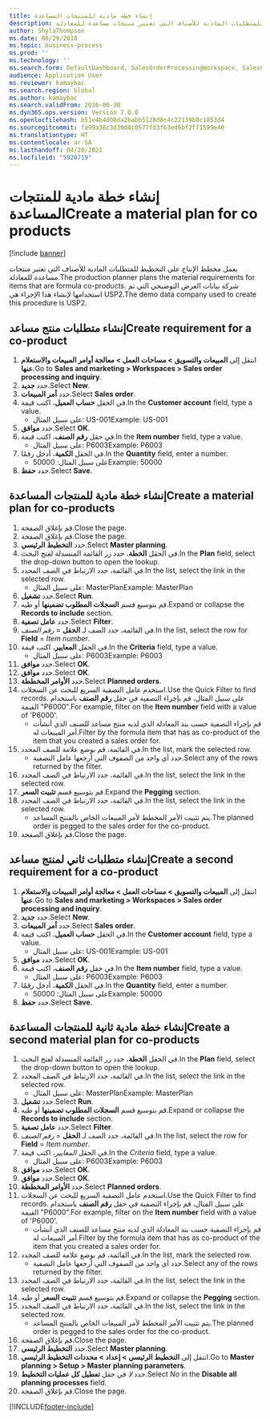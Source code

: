 ```yaml
---
title: إنشاء خطة مادية للمنتجات المساعدة
description: يعمل مخطط الإنتاج على التخطيط للمتطلبات المادية للأصناف التي تعتبر منتجات مساعدة للمعادلة.
author: ShylaThompson
ms.date: 08/29/2018
ms.topic: business-process
ms.prod: ''
ms.technology: ''
ms.search.form: DefaultDashboard, SalesOrderProcessingWorkspace, SalesCreateOrder, SalesTable, ReqCreatePlanWorkspace, ReqTransPlanCard, SysQueryForm, ReqTransPo
audience: Application User
ms.reviewer: kamaybac
ms.search.region: Global
ms.author: kamaybac
ms.search.validFrom: 2016-06-30
ms.dyn365.ops.version: Version 7.0.0
ms.openlocfilehash: b51e4b4d00da2babb5128d8c4c22139b0c1853d4
ms.sourcegitcommit: fa99a36c3d30d0c0577fd3f63ed6bf2f71599e40
ms.translationtype: HT
ms.contentlocale: ar-SA
ms.lasthandoff: 04/20/2021
ms.locfileid: "5920719"
---
```

# <a name="create-a-material-plan-for-co-products"></a><span data-ttu-id="44d8d-103">إنشاء خطة مادية للمنتجات المساعدة</span><span class="sxs-lookup"><span data-stu-id="44d8d-103">Create a material plan for co products</span></span>

[!include [banner](../../includes/banner.md)]

<span data-ttu-id="44d8d-104">يعمل مخطط الإنتاج على التخطيط للمتطلبات المادية للأصناف التي تعتبر منتجات مساعدة للمعادلة.</span><span class="sxs-lookup"><span data-stu-id="44d8d-104">The production planner plans the material requirements for items that are formula co-products.</span></span> <span data-ttu-id="44d8d-105">شركة بيانات العرض التوضيحي التي تم استخدامها لإنشاء هذا الإجراء هي USP2.</span><span class="sxs-lookup"><span data-stu-id="44d8d-105">The demo data company used to create this procedure is USP2.</span></span>

## <a name="create-requirement-for-a-co-product"></a><span data-ttu-id="44d8d-106">إنشاء متطلبات منتج مساعد</span><span class="sxs-lookup"><span data-stu-id="44d8d-106">Create requirement for a co-product</span></span>

1. <span data-ttu-id="44d8d-107">انتقل إلى **المبيعات والتسويق \> مساحات العمل \> معالجة أوامر المبيعات والاستعلام عنها**.</span><span class="sxs-lookup"><span data-stu-id="44d8d-107">Go to **Sales and marketing \> Workspaces \> Sales order processing and inquiry**.</span></span>
1. <span data-ttu-id="44d8d-108">حدد **جديد**.</span><span class="sxs-lookup"><span data-stu-id="44d8d-108">Select **New**.</span></span>
1. <span data-ttu-id="44d8d-109">حدد **أمر المبيعات**.</span><span class="sxs-lookup"><span data-stu-id="44d8d-109">Select **Sales order**.</span></span>
1. <span data-ttu-id="44d8d-110">في الحقل **حساب العميل**، اكتب قيمة.</span><span class="sxs-lookup"><span data-stu-id="44d8d-110">In the **Customer account** field, type a value.</span></span>
    * <span data-ttu-id="44d8d-111">على سبيل المثال: US-001</span><span class="sxs-lookup"><span data-stu-id="44d8d-111">Example: US-001</span></span>  
1. <span data-ttu-id="44d8d-112">حدد **موافق**.</span><span class="sxs-lookup"><span data-stu-id="44d8d-112">Select **OK**.</span></span>
1. <span data-ttu-id="44d8d-113">في حقل **رقم الصنف**، اكتب قيمة.</span><span class="sxs-lookup"><span data-stu-id="44d8d-113">In the **Item number** field, type a value.</span></span>
    * <span data-ttu-id="44d8d-114">على سبيل المثال: P6003</span><span class="sxs-lookup"><span data-stu-id="44d8d-114">Example: P6003</span></span>  
1. <span data-ttu-id="44d8d-115">في الحقل **الكمية**، أدخل رقمًا.</span><span class="sxs-lookup"><span data-stu-id="44d8d-115">In the **Quantity** field, enter a number.</span></span>
    * <span data-ttu-id="44d8d-116">على سبيل المثال: 50000</span><span class="sxs-lookup"><span data-stu-id="44d8d-116">Example: 50000</span></span>  
1. <span data-ttu-id="44d8d-117">حدد **حفظ**.</span><span class="sxs-lookup"><span data-stu-id="44d8d-117">Select **Save**.</span></span>

## <a name="create-a-material-plan-for-co-products"></a><span data-ttu-id="44d8d-118">إنشاء خطة مادية للمنتجات المساعدة</span><span class="sxs-lookup"><span data-stu-id="44d8d-118">Create a material plan for co-products</span></span>

1. <span data-ttu-id="44d8d-119">قم بإغلاق الصفحة.</span><span class="sxs-lookup"><span data-stu-id="44d8d-119">Close the page.</span></span>
1. <span data-ttu-id="44d8d-120">قم بإغلاق الصفحة.</span><span class="sxs-lookup"><span data-stu-id="44d8d-120">Close the page.</span></span>
1. <span data-ttu-id="44d8d-121">حدد **التخطيط الرئيسي**.</span><span class="sxs-lookup"><span data-stu-id="44d8d-121">Select **Master planning**.</span></span>
1. <span data-ttu-id="44d8d-122">في الحقل **الخطة**، حدد زر القائمة المنسدلة لفتح البحث.</span><span class="sxs-lookup"><span data-stu-id="44d8d-122">In the **Plan** field, select the drop-down button to open the lookup.</span></span>
1. <span data-ttu-id="44d8d-123">في القائمة، حدد الارتباط في الصف المحدد.</span><span class="sxs-lookup"><span data-stu-id="44d8d-123">In the list, select the link in the selected row.</span></span>
    * <span data-ttu-id="44d8d-124">على سبيل المثال: MasterPlan</span><span class="sxs-lookup"><span data-stu-id="44d8d-124">Example: MasterPlan</span></span>  
1. <span data-ttu-id="44d8d-125">حدد **تشغيل**.</span><span class="sxs-lookup"><span data-stu-id="44d8d-125">Select **Run**.</span></span>
1. <span data-ttu-id="44d8d-126">قم بتوسيع قسم **السجلات المطلوب تضمينها** أو طيه.</span><span class="sxs-lookup"><span data-stu-id="44d8d-126">Expand or collapse the **Records to include** section.</span></span>
1. <span data-ttu-id="44d8d-127">حدد **عامل تصفية**.</span><span class="sxs-lookup"><span data-stu-id="44d8d-127">Select **Filter**.</span></span>
1. <span data-ttu-id="44d8d-128">في القائمة، حدد الصف لـ **الحقل** = *رقم الصنف*.</span><span class="sxs-lookup"><span data-stu-id="44d8d-128">In the list, select the row for **Field** = *Item number*.</span></span>
1. <span data-ttu-id="44d8d-129">في الحقل **المعايير**، اكتب قيمة.</span><span class="sxs-lookup"><span data-stu-id="44d8d-129">In the **Criteria** field, type a value.</span></span>
    * <span data-ttu-id="44d8d-130">على سبيل المثال: P6003</span><span class="sxs-lookup"><span data-stu-id="44d8d-130">Example: P6003</span></span>  
1. <span data-ttu-id="44d8d-131">حدد **موافق**.</span><span class="sxs-lookup"><span data-stu-id="44d8d-131">Select **OK**.</span></span>
1. <span data-ttu-id="44d8d-132">حدد **موافق**.</span><span class="sxs-lookup"><span data-stu-id="44d8d-132">Select **OK**.</span></span>
1. <span data-ttu-id="44d8d-133">حدد **الأوامر المخططة‬**.</span><span class="sxs-lookup"><span data-stu-id="44d8d-133">Select **Planned orders**.</span></span>
1. <span data-ttu-id="44d8d-134">استخدم عامل التصفية السريع للبحث عن السجلات.</span><span class="sxs-lookup"><span data-stu-id="44d8d-134">Use the Quick Filter to find records.</span></span> <span data-ttu-id="44d8d-135">على سبيل المثال، قم بإجراء التصفية في حقل **رقم الصنف** باستخدام القيمة "P6000".</span><span class="sxs-lookup"><span data-stu-id="44d8d-135">For example, filter on the **Item number** field with a value of 'P6000'.</span></span>
    * <span data-ttu-id="44d8d-136">قم بإجراء التصفية حسب بند المعادلة الذي لديه منتج مساعد للصنف الذي أنشأت أمر المبيعات له.</span><span class="sxs-lookup"><span data-stu-id="44d8d-136">Filter by the formula item that has as co-product of the item that you created a sales order for.</span></span>  
1. <span data-ttu-id="44d8d-137">في القائمة، قم بوضع علامة للصف المحدد.</span><span class="sxs-lookup"><span data-stu-id="44d8d-137">In the list, mark the selected row.</span></span>
    * <span data-ttu-id="44d8d-138">حدد أي واحد من الصفوف التي أرجعها عامل التصفية.</span><span class="sxs-lookup"><span data-stu-id="44d8d-138">Select any of the rows returned by the filter.</span></span>  
1. <span data-ttu-id="44d8d-139">في القائمة، حدد الارتباط في الصف المحدد.</span><span class="sxs-lookup"><span data-stu-id="44d8d-139">In the list, select the link in the selected row.</span></span>
1. <span data-ttu-id="44d8d-140">قم بتوسيع قسم  **تثبيت السعر**.</span><span class="sxs-lookup"><span data-stu-id="44d8d-140">Expand the **Pegging** section.</span></span>
1. <span data-ttu-id="44d8d-141">في القائمة، حدد الارتباط في الصف المحدد.</span><span class="sxs-lookup"><span data-stu-id="44d8d-141">In the list, select the link in the selected row.</span></span>
    * <span data-ttu-id="44d8d-142">يتم تثبيت الأمر المخطط لأمر المبيعات الخاص بالمنتج المساعد.</span><span class="sxs-lookup"><span data-stu-id="44d8d-142">The planned order is pegged to the sales order for the co-product.</span></span>  
1. <span data-ttu-id="44d8d-143">قم بإغلاق الصفحة.</span><span class="sxs-lookup"><span data-stu-id="44d8d-143">Close the page.</span></span>

## <a name="create-a-second-requirement-for-a-co-product"></a><span data-ttu-id="44d8d-144">إنشاء متطلبات ثاني لمنتج مساعد</span><span class="sxs-lookup"><span data-stu-id="44d8d-144">Create a second requirement for a co-product</span></span>

1. <span data-ttu-id="44d8d-145">انتقل إلى **المبيعات والتسويق \> مساحات العمل \> معالجة أوامر المبيعات والاستعلام عنها**.</span><span class="sxs-lookup"><span data-stu-id="44d8d-145">Go to **Sales and marketing \> Workspaces \> Sales order processing and inquiry**.</span></span>
1. <span data-ttu-id="44d8d-146">حدد **جديد**.</span><span class="sxs-lookup"><span data-stu-id="44d8d-146">Select **New**.</span></span>
1. <span data-ttu-id="44d8d-147">حدد **أمر المبيعات**.</span><span class="sxs-lookup"><span data-stu-id="44d8d-147">Select **Sales order**.</span></span>
1. <span data-ttu-id="44d8d-148">في الحقل **حساب العميل**، اكتب قيمة.</span><span class="sxs-lookup"><span data-stu-id="44d8d-148">In the **Customer account** field, type a value.</span></span>
    * <span data-ttu-id="44d8d-149">على سبيل المثال: US-001</span><span class="sxs-lookup"><span data-stu-id="44d8d-149">Example: US-001</span></span>  
1. <span data-ttu-id="44d8d-150">حدد **موافق**.</span><span class="sxs-lookup"><span data-stu-id="44d8d-150">Select **OK**.</span></span>
1. <span data-ttu-id="44d8d-151">في حقل **رقم الصنف**، اكتب قيمة.</span><span class="sxs-lookup"><span data-stu-id="44d8d-151">In the **Item number** field, type a value.</span></span>
    * <span data-ttu-id="44d8d-152">على سبيل المثال: P6003</span><span class="sxs-lookup"><span data-stu-id="44d8d-152">Example: P6003</span></span>  
1. <span data-ttu-id="44d8d-153">في الحقل **الكمية**، أدخل رقمًا.</span><span class="sxs-lookup"><span data-stu-id="44d8d-153">In the **Quantity** field, enter a number.</span></span>
    * <span data-ttu-id="44d8d-154">على سبيل المثال: 50000</span><span class="sxs-lookup"><span data-stu-id="44d8d-154">Example: 50000</span></span>  
1. <span data-ttu-id="44d8d-155">حدد **حفظ**.</span><span class="sxs-lookup"><span data-stu-id="44d8d-155">Select **Save**.</span></span>

## <a name="create-a-second-material-plan-for-co-products"></a><span data-ttu-id="44d8d-156">إنشاء خطة مادية ثانية للمنتجات المساعدة</span><span class="sxs-lookup"><span data-stu-id="44d8d-156">Create a second material plan for co-products</span></span>

1. <span data-ttu-id="44d8d-157">في الحقل **الخطة**، حدد زر القائمة المنسدلة لفتح البحث.</span><span class="sxs-lookup"><span data-stu-id="44d8d-157">In the **Plan** field, select the drop-down button to open the lookup.</span></span>
2. <span data-ttu-id="44d8d-158">في القائمة، حدد الارتباط في الصف المحدد.</span><span class="sxs-lookup"><span data-stu-id="44d8d-158">In the list, select the link in the selected row.</span></span>
    * <span data-ttu-id="44d8d-159">على سبيل المثال: MasterPlan</span><span class="sxs-lookup"><span data-stu-id="44d8d-159">Example: MasterPlan</span></span>  
3. <span data-ttu-id="44d8d-160">حدد **تشغيل**.</span><span class="sxs-lookup"><span data-stu-id="44d8d-160">Select **Run**.</span></span>
4. <span data-ttu-id="44d8d-161">قم بتوسيع قسم **السجلات المطلوب تضمينها** أو طيه.</span><span class="sxs-lookup"><span data-stu-id="44d8d-161">Expand or collapse the **Records to include** section.</span></span>
5. <span data-ttu-id="44d8d-162">حدد **عامل تصفية**.</span><span class="sxs-lookup"><span data-stu-id="44d8d-162">Select **Filter**.</span></span>
6. <span data-ttu-id="44d8d-163">في القائمة، حدد الصف لـ **الحقل** = *رقم الصنف*.</span><span class="sxs-lookup"><span data-stu-id="44d8d-163">In the list, select the row for **Field** = *Item number*.</span></span>
7. <span data-ttu-id="44d8d-164">في الحقل *المعايير*، اكتب قيمة.</span><span class="sxs-lookup"><span data-stu-id="44d8d-164">In the *Criteria* field, type a value.</span></span>
    * <span data-ttu-id="44d8d-165">على سبيل المثال: P6003</span><span class="sxs-lookup"><span data-stu-id="44d8d-165">Example: P6003</span></span>  
8. <span data-ttu-id="44d8d-166">حدد **موافق**.</span><span class="sxs-lookup"><span data-stu-id="44d8d-166">Select **OK**.</span></span>
9. <span data-ttu-id="44d8d-167">حدد **موافق**.</span><span class="sxs-lookup"><span data-stu-id="44d8d-167">Select **OK**.</span></span>
10. <span data-ttu-id="44d8d-168">حدد **الأوامر المخططة‬**.</span><span class="sxs-lookup"><span data-stu-id="44d8d-168">Select **Planned orders**.</span></span>
11. <span data-ttu-id="44d8d-169">استخدم عامل التصفية السريع للبحث عن السجلات.</span><span class="sxs-lookup"><span data-stu-id="44d8d-169">Use the Quick Filter to find records.</span></span> <span data-ttu-id="44d8d-170">على سبيل المثال، قم بإجراء التصفية في حقل **رقم الصنف** باستخدام القيمة "P6000".</span><span class="sxs-lookup"><span data-stu-id="44d8d-170">For example, filter on the **Item number** field with a value of 'P6000'.</span></span>
    * <span data-ttu-id="44d8d-171">قم بإجراء التصفية حسب بند المعادلة الذي لديه منتج مساعد للصنف الذي أنشأت أمر المبيعات له.</span><span class="sxs-lookup"><span data-stu-id="44d8d-171">Filter by the formula item that has as co-product of the item that you created a sales order for.</span></span>  
12. <span data-ttu-id="44d8d-172">في القائمة، قم بوضع علامة للصف المحدد.</span><span class="sxs-lookup"><span data-stu-id="44d8d-172">In the list, mark the selected row.</span></span>
    * <span data-ttu-id="44d8d-173">حدد أي واحد من الصفوف التي أرجعها عامل التصفية.</span><span class="sxs-lookup"><span data-stu-id="44d8d-173">Select any of the rows returned by the filter.</span></span>  
13. <span data-ttu-id="44d8d-174">في القائمة، حدد الارتباط في الصف المحدد.</span><span class="sxs-lookup"><span data-stu-id="44d8d-174">In the list, select the link in the selected row.</span></span>
14. <span data-ttu-id="44d8d-175">قم بتوسيع قسم **تثبيت السعر** أو طيه.</span><span class="sxs-lookup"><span data-stu-id="44d8d-175">Expand or collapse the **Pegging** section.</span></span>
15. <span data-ttu-id="44d8d-176">في القائمة، حدد الارتباط في الصف المحدد.</span><span class="sxs-lookup"><span data-stu-id="44d8d-176">In the list, select the link in the selected row.</span></span>
    * <span data-ttu-id="44d8d-177">يتم تثبيت الأمر المخطط لأمر المبيعات الخاص بالمنتج المساعد.</span><span class="sxs-lookup"><span data-stu-id="44d8d-177">The planned order is pegged to the sales order for the co-product.</span></span>  
16. <span data-ttu-id="44d8d-178">قم بإغلاق الصفحة.</span><span class="sxs-lookup"><span data-stu-id="44d8d-178">Close the page.</span></span>
17. <span data-ttu-id="44d8d-179">حدد **التخطيط الرئيسي**.</span><span class="sxs-lookup"><span data-stu-id="44d8d-179">Select **Master planning**.</span></span>
18. <span data-ttu-id="44d8d-180">انتقل إلى **التخطيط الرئيسي \> إعداد \> محددات التخطيط الرئيسي**.</span><span class="sxs-lookup"><span data-stu-id="44d8d-180">Go to **Master planning \> Setup \> Master planning parameters**.</span></span>
19. <span data-ttu-id="44d8d-181">حدد *لا* في حقل **تعطيل كل عمليات التخطيط**.</span><span class="sxs-lookup"><span data-stu-id="44d8d-181">Select *No* in the **Disable all planning processes** field.</span></span>
20. <span data-ttu-id="44d8d-182">قم بإغلاق الصفحة.</span><span class="sxs-lookup"><span data-stu-id="44d8d-182">Close the page.</span></span>


[!INCLUDE[footer-include](../../../includes/footer-banner.md)]